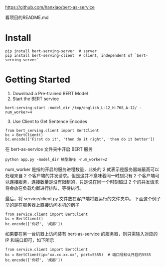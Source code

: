 https://github.com/hanxiao/bert-as-service

看项目的README.md




# Install

```
pip install bert-serving-server  # server
pip install bert-serving-client  # client, independent of `bert-serving-server`
```

# Getting Started
1. Download a Pre-trained BERT Model
2. Start the BERT service
```
bert-serving-start -model_dir /tmp/english_L-12_H-768_A-12/ -num_worker=4 
```
3. Use Client to Get Sentence Encodes
```
from bert_serving.client import BertClient
bc = BertClient()
bc.encode(['First do it', 'then do it right', 'then do it better'])
```






























在 bert-as-service 文件夹中开启 BERT 服务
```
python app.py -model_dir 模型路径 -num_worker=2
```

num_worker 是指的开启的服务进程数量，此处的 2 就表示是服务器端最高可以处理来自 2 个客户端的并发请求。但是这并不意味着同一时刻只有 2 个客户端可以连接服务，连接数量是没有限制的，只是说在同一个时刻超过 2 个的并发请求将会放在负载均衡进行排队，等待执行。

最后，将 service/client.py 文件放在客户端将要运行的文件夹中。
下面这个例子举的是在服务器上直接访问本机的例子

```
from service.client import BertClient
bc = BertClient()
bc.encode(['你好', '成都'])
```
如果要在另一台机器上访问装有 bert-as-service 的服务器，则只需输入对应的 IP 和端口即可，如下所示
```
from service.client import BertClient
bc = BertClient(ip='xx.xx.xx.xx', port=5555)  # 端口号默认开启的5555
bc.encode(['你好', '成都'])
```